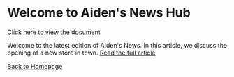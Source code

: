 <h1>Welcome to Aiden's News Hub</h1>

<a href="https://docs.google.com/document/d/1hJROi7ZsNx2OoBW7ta4HwM7Ir_mGl0QX9e-zMd-AZ1M/edit?usp=sharing" target="_blank">Click here to view the document</a>
<p>Welcome to the latest edition of Aiden's News. In this article, we discuss the opening of a new store in town. <a href="news-article.html">Read the full article</a></p>
<a href="index.html">Back to Homepage</a>



